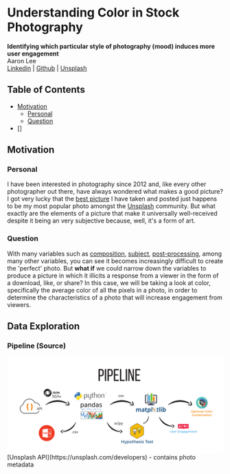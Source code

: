 # Understanding Color in Stock Photography
**Identifying which particular style of photography (mood) induces more user engagement**
<br>Aaron Lee
<br>
[Linkedin](http://www.linkedin.com/in/aaronhjlee) | [Github](https://github.com/aaronhjlee) | [Unsplash](https://unsplash.com/@aaronhjlee)

## Table of Contents

* [Motivation](#Motivation)
  * [Personal](#personal)
  * [Question](#question)
* []

## Motivation

### Personal

I have been interested in photography since 2012 and, like every other photographer out there, have always wondered what makes a good picture? I got very lucky that the [best picture](https://unsplash.com/photos/WrPmNpKQUUY) I have taken and posted just happens to be my most popular photo amongst the [Unsplash](https://unsplash.com) community. But what exactly are the elements of a picture that make it universally well-received despite it being an very subjective because, well, it's a form of art. 

### Question

With many variables such as [composition](https://en.wikipedia.org/wiki/Composition_(visual_arts)), [subject](https://www.creativelive.com/photography-guides/photography-subjects), [post-processing](https://improvephotography.com/31639/post-processing-photography/), among many other variables, you can see it becomes increasingly difficult to create the 'perfect' photo. But **what if** we could narrow down the variables to produce a picture in which it illicits a response from a viewer in the form of a download, like, or share?
In this case, we will be taking a look at color, specifically the average color of all the pixels in a photo, in order to determine the characteristics of a photo that will increase engagement from viewers.

## Data Exploration

### Pipeline (Source)

<img src="images/pipeline.pdf" align="center" />
[Unsplash API](https://unsplash.com/developers) - contains photo metadata
